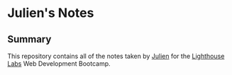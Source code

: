 # Julien's Notes

## Summary

This repository contains all of the notes taken by [Julien](https://github.com/flynstone) for the [Lighthouse Labs](https://www.lighthouselabs.ca/) Web Development Bootcamp.

